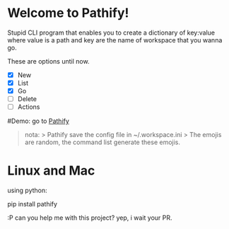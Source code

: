 # Welcome to Pathify!


Stupid CLI program that enables you to create a dictionary of key:value where value is a path and key 
are the name of workspace that you wanna go. 

These are options until now.

 - [x] New
 - [x] List 
 - [x] Go 
 - [ ] Delete
 - [ ] Actions

#Demo:
go to [Pathify](https://asciinema.org/a/EcdNVoCuEytmjNKAXfH5cRgyx)

> nota:
	> Pathify save the config file in   ~/.workspace.ini
	> The emojis are random, the command list generate these emojis.

# Linux and Mac
using python:

pip install pathify


:P can you help me with this project? yep, i wait your PR. 



